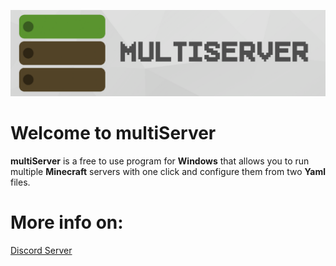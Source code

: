 ![multiServer](assets/github-banner.png)

# Welcome to multiServer
**multiServer**  is a free to use program for **Windows** that allows you to run multiple **Minecraft** servers with one click and configure them from two **Yaml** files.
# More info on:
[Discord Server](https://discord.gg/MfdFmCCqm6)
